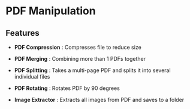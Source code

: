 # PDF Manipulation

## Features

- **PDF Compression**
: Compresses file to reduce size

- **PDF Merging**
: Combining more than 1 PDFs together

- **PDF Splitting**
: Takes a multi-page PDF and splits it into several individual files

- **PDF Rotating**
: Rotates PDF by 90 degrees

- **Image Extractor**
: Extracts all images from PDF and saves to a folder